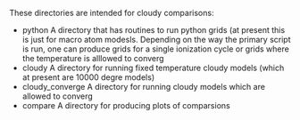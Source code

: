 These directories are intended for cloudy comparisons:

* python  A directory that has routines to run python grids (at present this is just for macro atom modesls.  Depending
on the way the primary script is run, one can produce grids for a single ionization cycle or grids where the temperature
is alllowed to converg
* cloudy  A directory for running fixed temperature cloudy models (which at present are 10000 degre models)
* cloudy\_converge A directory for running cloudy models which are allowed to converg
* compare A directory for producing plots of comparsions		
